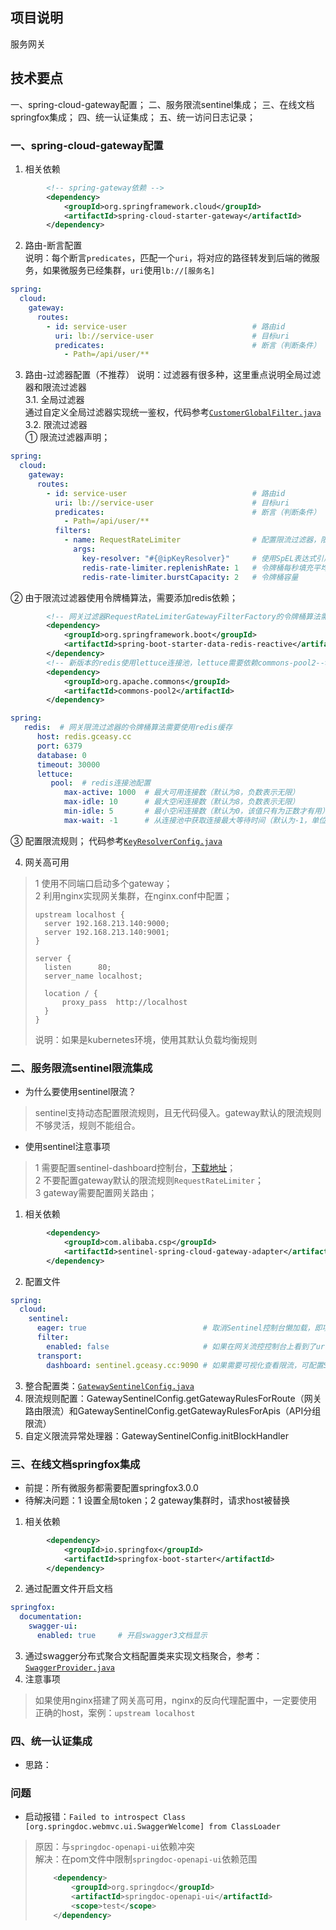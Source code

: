 ## 项目说明

服务网关

## 技术要点

一、spring-cloud-gateway配置；
二、服务限流sentinel集成；
三、在线文档springfox集成；
四、统一认证集成；
五、统一访问日志记录；


### 一、spring-cloud-gateway配置

1. 相关依赖

```xml
        <!-- spring-gateway依赖 -->
        <dependency>
            <groupId>org.springframework.cloud</groupId>
            <artifactId>spring-cloud-starter-gateway</artifactId>
        </dependency>
```

2. 路由-断言配置  
   说明：每个断言`predicates`，匹配一个`uri`，将对应的路径转发到后端的微服务，如果微服务已经集群，`uri`使用`lb://[服务名]`

```yaml
spring:
  cloud:
    gateway:
      routes:
        - id: service-user                            # 路由id
          uri: lb://service-user                      # 目标uri
          predicates:                                 # 断言（判断条件）
            - Path=/api/user/**
```

3. 路由-过滤器配置（不推荐）
   说明：过滤器有很多种，这里重点说明全局过滤器和限流过滤器  
   3.1. 全局过滤器  
   通过自定义全局过滤器实现统一鉴权，代码参考[`CustomerGlobalFilter.java`](src/main/java/com/ylwq/scaffold/server/gateway/filter/CustomerGlobalFilter.java)   
   3.2. 限流过滤器  
   ① 限流过滤器声明；

```yaml
spring:
  cloud:
    gateway:
      routes:
        - id: service-user                            # 路由id
          uri: lb://service-user                      # 目标uri
          predicates:                                 # 断言（判断条件）
            - Path=/api/user/**
          filters:
            - name: RequestRateLimiter                # 配置限流过滤器，限流规则通过KeyResolverConfig注入，如果使用sentinel限流，需要取消该过滤器
              args:
                key-resolver: "#{@ipKeyResolver}"     # 使用SpEL表达式引用bean对象，对应于KeyResolverConfig中的bean对象方法ipKeyResolver
                redis-rate-limiter.replenishRate: 1   # 令牌桶每秒填充平均速率
                redis-rate-limiter.burstCapacity: 2   # 令牌桶容量
```

② 由于限流过滤器使用令牌桶算法，需要添加redis依赖；

```xml
        <!-- 网关过滤器RequestRateLimiterGatewayFilterFactory的令牌桶算法需要redis -->
        <dependency>
            <groupId>org.springframework.boot</groupId>
            <artifactId>spring-boot-starter-data-redis-reactive</artifactId>
        </dependency>
        <!-- 新版本的redis使用lettuce连接池，lettuce需要依赖commons-pool2-->
        <dependency>
            <groupId>org.apache.commons</groupId>
            <artifactId>commons-pool2</artifactId>
        </dependency>
```

```yaml
spring:
   redis:  # 网关限流过滤器的令牌桶算法需要使用redis缓存
      host: redis.gceasy.cc
      port: 6379
      database: 0
      timeout: 30000
      lettuce:
         pool:  # redis连接池配置
            max-active: 1000  # 最大可用连接数（默认为8，负数表示无限）
            max-idle: 10      # 最大空闲连接数（默认为8，负数表示无限）
            min-idle: 5       # 最小空闲连接数（默认为0，该值只有为正数才有用）
            max-wait: -1      # 从连接池中获取连接最大等待时间（默认为-1，单位为毫秒，负数表示无限）
```

③ 配置限流规则；
代码参考[`KeyResolverConfig.java`](src/main/java/com/ylwq/scaffold/server/gateway/config/KeyResolverConfig.java)

4. 网关高可用
> 1 使用不同端口启动多个gateway；  
> 2 利用nginx实现网关集群，在nginx.conf中配置；
> ```text
> upstream localhost {
>   server 192.168.213.140:9000;
>   server 192.168.213.140:9001;
> }
> 
> server {
>   listen      80;
>   server_name localhost;
> 
>   location / {
>       proxy_pass  http://localhost
>   }
> }
> ```
> 说明：如果是kubernetes环境，使用其默认负载均衡规则
> 


### 二、服务限流sentinel限流集成

* 为什么要使用sentinel限流？
> sentinel支持动态配置限流规则，且无代码侵入。gateway默认的限流规则不够灵活，规则不能组合。

* 使用sentinel注意事项
> 1 需要配置sentinel-dashboard控制台，[下载地址](https://github.com/alibaba/Sentinel/releases)；   
> 2 不要配置gateway默认的限流规则`RequestRateLimiter`；  
> 3 gateway需要配置网关路由；  

1. 相关依赖
```xml
        <dependency>
            <groupId>com.alibaba.csp</groupId>
            <artifactId>sentinel-spring-cloud-gateway-adapter</artifactId>
        </dependency>
```
2. 配置文件
```yml
spring:
  cloud:
    sentinel:
      eager: true                          # 取消Sentinel控制台懒加载，即项目启动即连接
      filter:
        enabled: false                     # 如果在网关流控控制台上看到了url资源，就是此项没有设为false
      transport:
        dashboard: sentinel.gceasy.cc:9090 # 如果需要可视化查看限流，可配置Sentinel DashBoard地址
```
3. 整合配置类：[`GatewaySentinelConfig.java`](/src/main/java/com/ylwq/scaffold/server/gateway/config/GatewaySentinelConfig.java)
4. 限流规则配置：GatewaySentinelConfig.getGatewayRulesForRoute（网关路由限流）和GatewaySentinelConfig.getGatewayRulesForApis（API分组限流）
5. 自定义限流异常处理器：GatewaySentinelConfig.initBlockHandler


### 三、在线文档springfox集成
* 前提：所有微服务都需要配置springfox3.0.0
* 待解决问题：1 设置全局token；2 gateway集群时，请求host被替换
1. 相关依赖
```xml
        <dependency>
            <groupId>io.springfox</groupId>
            <artifactId>springfox-boot-starter</artifactId>
        </dependency>
```   
2. 通过配置文件开启文档
```yaml
springfox:
  documentation:
    swagger-ui:
      enabled: true     # 开启swagger3文档显示
```
3. 通过swagger分布式聚合文档配置类来实现文档聚合，参考：[`SwaggerProvider.java`](/src/main/java/com/ylwq/scaffold/server/gateway/config/SwaggerProvider.java)
4. 注意事项
> 如果使用nginx搭建了网关高可用，nginx的反向代理配置中，一定要使用正确的host，案例：`upstream localhost`  


### 四、统一认证集成

* 思路：

### 问题

* 启动报错：`Failed to introspect Class [org.springdoc.webmvc.ui.SwaggerWelcome] from ClassLoader`

> 原因：与`springdoc-openapi-ui`依赖冲突  
> 解决：在pom文件中限制`springdoc-openapi-ui`依赖范围
>
> ```xml
>     <dependency>
>         <groupId>org.springdoc</groupId>
>         <artifactId>springdoc-openapi-ui</artifactId>
>         <scope>test</scope>
>     </dependency>
> ```